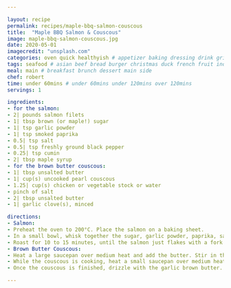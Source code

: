 ```yaml
---

layout: recipe
permalink: recipes/maple-bbq-salmon-couscous 
title:  "Maple BBQ Salmon & Couscous"
image: maple-bbq-salmon-couscous.jpg 
date: 2020-05-01
imagecredit: "unsplash.com" 
categories: oven quick healthyish # appetizer baking dressing drink grill healthyish marinade oven pickling quick raw salad sandwich sauce snack soup
tags: seafood # asian beef bread burger christmas duck french fruit indian italian mexican nuts pasta pork poultry rice seafood thanksgiving vegetarian
meal: main # breakfast brunch dessert main side
chef: robert 
time: under 60mins # under 60mins under 120mins over 120mins
servings: 1 

ingredients:
- for the salmon:
- 2| pounds salmon filets
- 1| tbsp brown (or maple!) sugar
- 1| tsp garlic powder
- 1| tsp smoked paprika
- 0.5| tsp salt
- 0.5| tsp freshly ground black pepper
- 0.25| tsp cumin
- 2| tbsp maple syrup
- for the brown butter couscous:
- 1| tbsp unsalted butter
- 1| cup(s) uncooked pearl couscous
- 1.25| cup(s) chicken or vegetable stock or water
- pinch of salt
- 2| tbsp unsalted butter
- 1| garlic clove(s), minced

directions:
- Salmon:
- Preheat the oven to 200°C. Place the salmon on a baking sheet.
- In a small bowl, whisk together the sugar, garlic powder, paprika, salt, pepper and cumin. Sprinkle it all over the salmon filets. Drizzle each filet with the maple syrup and use a spoon to kind of “spread” it all over the filet.
- Roast for 10 to 15 minutes, until the salmon just flakes with a fork. If desired, you can brush with a little more maple syrup when it comes out of the oven. Top with chopped chives. Serve immediately with brown butter couscous!
- Brown Butter Couscous:
- Heat a large saucepan over medium heat and add the butter. Stir in the couscous until coated, then cook for 2 to 3 minutes, stirring, until the couscous is slightly toasty. Add in the stock and salt and bring the mixture to a boil. Once boiling, reduce to a simmer and cover. Cook for 15 minutes, or until the liquid is absorbed.
- While the couscous is cooking, heat a small saucepan over medium heat and add the butter. Cook, whisking often, until brown bits appear on the bottom of the pan. Remove the butter from the heat and stir in the garlic cloves.
- Once the couscous is finished, drizzle with the garlic brown butter. Toss and serve.

--- 
```

